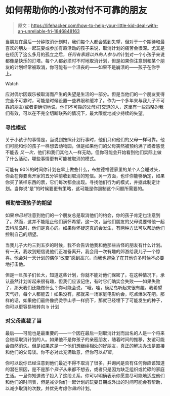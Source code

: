 # 如何帮助你的小孩对付不可靠的朋友

> 原文：<https://lifehacker.com/how-to-help-your-little-kid-deal-with-an-unreliable-fri-1846848163>

当朋友在最后一分钟取消计划时，我们每个人都会感到失望，但对于一个期待和最喜欢的朋友一起玩耍或参加有趣活动的孩子来说，取消计划的痛苦会很深。尤其是在经历了这么多月的孤立之后，*任何有家庭以外的人参与的*计划对一个小孩子来说都像是快乐的灯塔。每个人都必须时不时地取消计划，但是如果你注意到和某个朋友的计划经常被取消，你可能有一个沮丧的——如果不是崩溃的——孩子在你手上。

Watch

应对偶尔因娱乐被取消而产生的失望是生活的一部分。但是当他们的一个朋友变得完全不可靠时，可能是时候设置一些界限和缓冲了。作为一个多年来与我儿子不可靠的朋友(或者更确切地说，他们不可靠的父母)打交道的人，这里有一些策略对我们有效，可以在不完全切断联系的情况下，最大限度地减少持续的失望。

### 寻找模式

关于小孩子的事情是，当说到按照计划行事时，他们只和他们的父母一样可靠。他们可能和你的孩子一样想去动物园，但是如果他们的父母突然被预约满了或者感觉不能去 *又一次*，他们和我们其他人一样无助。但你可能会开始看到他们实际上做了什么活动，哪些事情更有可能被取消的模式。

可能有 90%的时间你计划在早上做些什么，布拉德福德家里的某个人会睡过头，你会在你要离开家的五分钟前收到取消的短信。另一方面，也许你能够确定，如果你买了某样东西的票，它们每次都会出现。寻找他们行为的模式，并据此制定计划。当你说“是”的时候要更有策略，这可能是你遏制这个问题所需要的。

### 帮助管理孩子的期望

如果*你已经*注意到他们的一个朋友总是取消他们的约会，你的孩子肯定也注意到了。然而，这并不能阻止他们满怀希望，这一次，当他们朋友的父母说要带他一起去科尼岛时，他们是真心的。如果你怀疑这真的会发生，有两种方法可以帮助他们控制自己的期望。

当我儿子大约三到五岁的时候，我不会告诉他我和他那些古怪的朋友有什么计划。有一天，我收到短信说他们正准备离开，我会用一次有趣的郊游给我儿子一个惊喜。他会对一天计划的偶尔“改变”感到高兴，而我也避免了在其他许多时候不必要地打击他。

但是一旦孩子们长大，知道这些计划，你就不能对他们保密了。在这种情况下，承认虽然计划听起来很有趣，但我们应该记住，有时它们确实会失败——如果失败了，那天我们还能做什么？你可能会说，“哦，哇，康尼岛听起来很有趣。我希望天气好，每个人都能去！如果没有，那就来一场家庭电影约会，吃点爆米花吧。那样的话，如果他们最终像扔烫手山芋一样扔下，那就已经埋下了可能发生的种子，你可以更容易地转向 b 计划

### 对父母直截了当

最后——可能也是最重要的——一个因在最后一刻取消计划而出名的人是一个将来会继续取消计划的人。如果他不是你孩子的亲密朋友，随着时间的推移，友谊可能会自然消失。但是如果这是一个他们想继续相处的好朋友，真正的解决办法是直接和他们的父母谈。你不必对此充满敌意，但你可以*好奇*。

你可以说你已经注意到他们最近不得不取消了很多，并询问是否有任何你应该知道的潜在原因，是不是那个*孩子*从来都不想去，或者只是因为缺乏组织或忙碌的家庭生活。一旦你知道孩子投入了这段关系，你可以明确表示你愿意尽可能地适应他们和他们的时间表，但是减少你们一起计划的玩耍日期或外出的时间可能会有帮助，以减少取消的次数，并优先考虑你*做的*计划。
